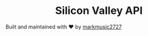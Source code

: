 <h1 align='center'>Silicon Valley API</h1>

Built and maintained with ❤️ by [markmusic2727](https://twitter.com/MarkMusic2727)
